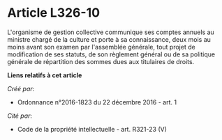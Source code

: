 # Article L326-10

L'organisme de gestion collective communique ses comptes annuels au ministre chargé de la culture et porte à sa connaissance,
deux mois au moins avant son examen par l'assemblée générale, tout projet de modification de ses statuts, de son règlement
général ou de sa politique générale de répartition des sommes dues aux titulaires de droits.

**Liens relatifs à cet article**

_Créé par_:

  - Ordonnance n°2016-1823 du 22 décembre 2016 - art. 1

_Cité par_:

  - Code de la propriété intellectuelle - art. R321-23 (V)
